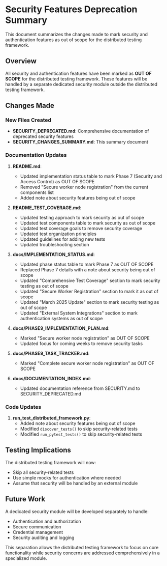 # Security Features Deprecation Summary

This document summarizes the changes made to mark security and authentication features as out of scope for the distributed testing framework.

## Overview

All security and authentication features have been marked as **OUT OF SCOPE** for the distributed testing framework. These features will be handled by a separate dedicated security module outside the distributed testing framework.

## Changes Made

### New Files Created
- **SECURITY_DEPRECATED.md**: Comprehensive documentation of deprecated security features
- **SECURITY_CHANGES_SUMMARY.md**: This summary document

### Documentation Updates
1. **README.md**:
   - Updated implementation status table to mark Phase 7 (Security and Access Control) as OUT OF SCOPE
   - Removed "Secure worker node registration" from the current components list
   - Added note about security features being out of scope

2. **README_TEST_COVERAGE.md**:
   - Updated testing approach to mark security as out of scope
   - Updated test components table to mark security as out of scope
   - Updated test coverage goals to remove security coverage
   - Updated test organization principles
   - Updated guidelines for adding new tests
   - Updated troubleshooting section

3. **docs/IMPLEMENTATION_STATUS.md**:
   - Updated phase status table to mark Phase 7 as OUT OF SCOPE
   - Replaced Phase 7 details with a note about security being out of scope
   - Updated "Comprehensive Test Coverage" section to mark security testing as out of scope
   - Updated "Secure Worker Registration" section to mark it as out of scope
   - Updated "March 2025 Update" section to mark security testing as out of scope
   - Updated "External System Integrations" section to mark authentication systems as out of scope

4. **docs/PHASE9_IMPLEMENTATION_PLAN.md**:
   - Marked "Secure worker node registration" as OUT OF SCOPE
   - Updated focus for coming weeks to remove security tasks

5. **docs/PHASE9_TASK_TRACKER.md**:
   - Marked "Complete secure worker node registration" as OUT OF SCOPE

6. **docs/DOCUMENTATION_INDEX.md**:
   - Updated documentation reference from SECURITY.md to SECURITY_DEPRECATED.md

### Code Updates
1. **run_test_distributed_framework.py**:
   - Added note about security features being out of scope
   - Modified `discover_tests()` to skip security-related tests
   - Modified `run_pytest_tests()` to skip security-related tests

## Testing Implications

The distributed testing framework will now:
- Skip all security-related tests
- Use simple mocks for authentication where needed
- Assume that security will be handled by an external module

## Future Work

A dedicated security module will be developed separately to handle:
- Authentication and authorization
- Secure communication
- Credential management
- Security auditing and logging

This separation allows the distributed testing framework to focus on core functionality while security concerns are addressed comprehensively in a specialized module.